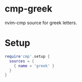 # cmp-greek

nvim-cmp source for greek letters.

# Setup

```lua
require'cmp'.setup {
  sources = {
    { name = 'greek' }
  }
}
```
